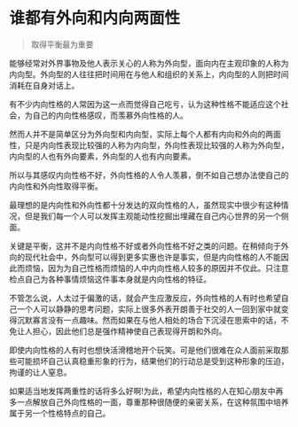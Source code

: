 # 谁都有外向和内向两面性
>取得平衡最为重要

能够经常对外界事物及他人表示关心的人称为外向型，面向内在主观印象的人称为内向型。外向型的人往往把时间用在与他人和组织的关系上，内向型的人则把时间消耗在自身对话上。

有不少内向性格的人常因为这一点而觉得自己吃亏，认为这种性格不能适应这个社会，为自己的内向性格感叹，而羡慕外向性格的人。

然而人并不是简单区分为外向型和内向型，实际上每个人都有内向和外向的两面性，只是内向性表现比较强的人称为内向型，外向性表现比较强的人称为外向型，内向型的人也有外向要素，外向型的人也有内向要素。

所以与其感叹内向性格不好，外向性格的人令人羡慕，倒不如自己想办法使自己的内向性和外向性取得平衡。

最理想的是内向性和外向性都十分发达的双向性格的人，虽然现实中很少有这种情况，但是我们每一个人可以发挥主观能动性挖掘出埋藏在自己内心世界的另一个侧面。

关键是平衡，这并不是内向性格不好或者外向性格不好之类的问题。在稍倾向于外向的现代社会中，外向型可以得到更多实惠也许是事实，但是内向性格的人不能因此而烦恼，因为为自己性格而烦恼的人中内向性格人较多的原因并不仅此。只注意检点自己为各种事情烦恼这件事本身就是内向性格的特征。

不管怎么说，人太过于偏激的话，就会产生应激反应，外向性格的人有时也希望自己一个人可以静静的思考问题，实际上很多外表开朗善于社交的人一回到家中就变得沉默寡言没有一点趣味。然而如果在与他人相处的场合下沉浸在思索中的话，不免让人担心，因此他们总是强作精神使自己表现得开朗和外向。

即使内向性格的人有时也想快活滑稽地开个玩笑。可是他们很难在众人面前采取那些可能损坏自己认真稳重形象的行为，结果他们的行动总是受到这种形象的压迫，拘谨的让人窒息。

如果适当地发挥两重性的话将多么好啊!为此，希望内向性格的人在知心朋友中再多一点解放自己外向性格的一面，尊重那种很随便的亲密关系，在这种氛围中培养属于另一个性格特点的自己。
